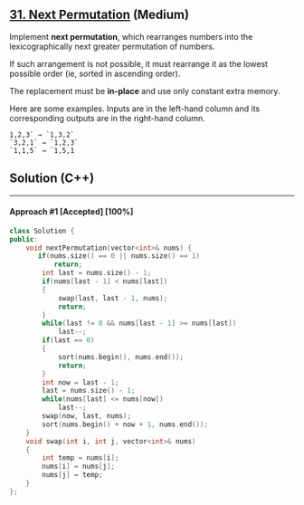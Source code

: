 ## [31. Next Permutation](https://leetcode.com/problems/next-permutation/) (Medium)

Implement **next permutation**, which rearranges numbers into the lexicographically next greater permutation of numbers.

If such arrangement is not possible, it must rearrange it as the lowest possible order (ie, sorted in ascending order).

The replacement must be **in-place** and use only constant extra memory.

Here are some examples. Inputs are in the left-hand column and its corresponding outputs are in the right-hand column.

```
1,2,3` → `1,3,2`
`3,2,1` → `1,2,3`
`1,1,5` → `1,5,1
```

## Solution (C++)

------

#### Approach #1  [Accepted] [100%] 

```c++
class Solution {
public:
    void nextPermutation(vector<int>& nums) {
       if(nums.size() == 0 || nums.size() == 1)
           return;
        int last = nums.size() - 1;
        if(nums[last - 1] < nums[last])
        {
            swap(last, last - 1, nums);
            return;
        }
        while(last != 0 && nums[last - 1] >= nums[last])  
            last--;
        if(last == 0)
        {
            sort(nums.begin(), nums.end());
            return;
        }
        int now = last - 1;
        last = nums.size() - 1;
        while(nums[last] <= nums[now])
            last--;
        swap(now, last, nums);
        sort(nums.begin() + now + 1, nums.end());
    }
    void swap(int i, int j, vector<int>& nums)
    {
        int temp = nums[i];
        nums[i] = nums[j];
        nums[j] = temp;
    }
};
```

